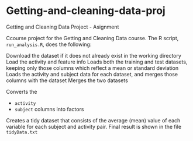 # Getting-and-cleaning-data-proj
Getting and Cleaning Data Project - Asignment

Ccourse project for the Getting and Cleaning Data course. The R script, `run_analysis.R`, does the following:

Download the dataset if it does not already exist in the working directory
Load the activity and feature info
Loads both the training and test datasets, keeping only those columns which reflect a mean or standard deviation
Loads the activity and subject data for each dataset, and merges those columns with the dataset
Merges the two datasets

Converts the 
* `activity` 
* `subject` 
columns into factors

Creates a tidy dataset that consists of the average (mean) value of each variable for each subject and activity pair.
Final result is shown in the file `tidyData.txt`

